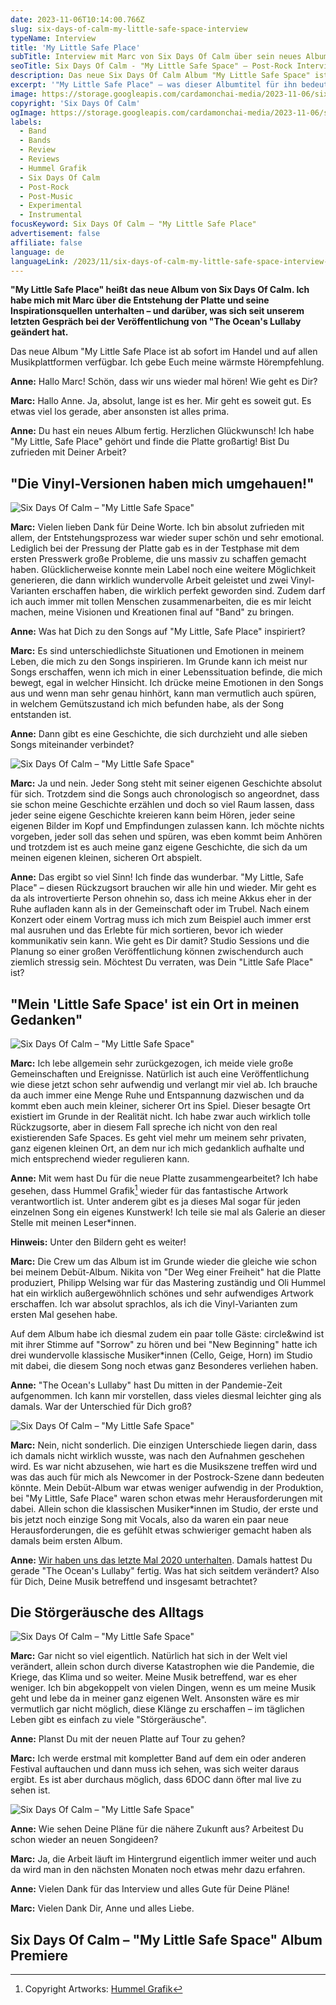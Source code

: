 ```yaml
---
date: 2023-11-06T10:14:00.766Z
slug: six-days-of-calm-my-little-safe-space-interview
typeName: Interview
title: 'My Little Safe Place'
subTitle: Interview mit Marc von Six Days Of Calm über sein neues Album
seoTitle: Six Days Of Calm - "My Little Safe Space" – Post-Rock Interview
description: Das neue Six Days Of Calm Album "My Little Safe Space" ist ein Post-Rock-Juwel. Lest jetzt mein Interview mit Gründer Marc und erfahrt alles über die Platte!
excerpt: '"My Little Safe Place" – was dieser Albumtitel für ihn bedeutet und wie die Platte entstanden ist – darüber habe ich mich mit Six Days Of Calm Gründer Marc unterhalten. Wir haben natürlich auch darüber geplaudert, was sich seit seinem Debüt-Album 2020 für ihn uns seine Musik geändert hat. Eine künstlerische Überraschung gibt es on top für Euch.'
image: https://storage.googleapis.com/cardamonchai-media/2023-11-06/sixdays-of-calm-my-little-safe-space-interview-header-jpg-imagine-080808_0a1007_1024_768/640.webp
copyright: 'Six Days Of Calm'
ogImage: https://storage.googleapis.com/cardamonchai-media/2023-11-06/sixdays-of-calm-my-little-safe-space-interview-og-jpg-imagine-080808_13160d_1200_628/640.webp
labels:
  - Band
  - Bands
  - Review
  - Reviews
  - Hummel Grafik
  - Six Days Of Calm
  - Post-Rock
  - Post-Music
  - Experimental
  - Instrumental
focusKeyword: Six Days Of Calm – "My Little Safe Place"
advertisement: false
affiliate: false
language: de
languageLink: /2023/11/six-days-of-calm-my-little-safe-space-interview-en/
---
```


**"My Little Safe Place" heißt das neue Album von Six Days Of Calm. Ich habe mich mit Marc über die Entstehung der Platte und seine Inspirationsquellen unterhalten – und darüber, was sich seit unserem letzten Gespräch bei der Veröffentlichung von "The Ocean's Lullaby geändert hat.**

Das neue Album "My Little Safe Place ist ab sofort im Handel und auf allen Musikplattformen verfügbar. Ich gebe Euch meine wärmste Hörempfehlung.

**Anne:** Hallo Marc! Schön, dass wir uns wieder mal hören! Wie geht es Dir?

**Marc:** Hallo Anne. Ja, absolut, lange ist es her. Mir geht es soweit gut. Es etwas viel los gerade, aber ansonsten ist alles prima.

**Anne:** Du hast ein neues Album fertig. Herzlichen Glückwunsch! Ich habe "My Little, Safe Place" gehört und finde die Platte großartig! Bist Du zufrieden mit Deiner Arbeit?

## "Die Vinyl-Versionen haben mich umgehauen!"

![Six Days Of Calm – "My Little Safe Space"](https://storage.googleapis.com/cardamonchai-media/2023-11-06/sixdays-of-calm-my-little-safe-space-interview-4-jpg-imagine-282818_63604a_1024_768/640.webp 'Six Days Of Calm – "My Little Safe Space". Artwork: Hummel Grafik')

**Marc:** Vielen lieben Dank für Deine Worte. Ich bin absolut zufrieden mit allem, der Entstehungsprozess war wieder super schön und sehr emotional. Lediglich bei der Pressung der Platte gab es in der Testphase mit dem ersten Presswerk große Probleme, die uns massiv zu schaffen gemacht haben. Glücklicherweise konnte mein Label noch eine weitere Möglichkeit generieren, die dann wirklich wundervolle Arbeit geleistet und zwei Vinyl-Varianten erschaffen haben, die wirklich perfekt geworden sind. Zudem darf ich auch immer mit tollen Menschen zusammenarbeiten, die es mir leicht machen, meine Visionen und Kreationen final auf "Band" zu bringen.

**Anne:** Was hat Dich zu den Songs auf "My Little, Safe Place" inspiriert?

**Marc:** Es sind unterschiedlichste Situationen und Emotionen in meinem Leben, die mich zu den Songs inspirieren. Im Grunde kann ich meist nur Songs erschaffen, wenn ich mich in einer Lebenssituation befinde, die mich bewegt, egal in welcher Hinsicht. Ich drücke meine Emotionen in den Songs aus und wenn man sehr genau hinhört, kann man vermutlich auch spüren, in welchem Gemütszustand ich mich befunden habe, als der Song entstanden ist.

**Anne:** Dann gibt es eine Geschichte, die sich durchzieht und alle sieben Songs miteinander verbindet?

![Six Days Of Calm – "My Little Safe Space"](https://storage.googleapis.com/cardamonchai-media/2023-11-06/sixdays-of-calm-my-little-safe-space-interview-5-jpg-imagine-383838_9e8c51_1024_768/640.webp 'Six Days Of Calm – "My Little Safe Space". Picture: Six Days Of Calm')

**Marc:** Ja und nein. Jeder Song steht mit seiner eigenen Geschichte absolut für sich. Trotzdem sind die Songs auch chronologisch so angeordnet, dass sie schon meine Geschichte erzählen und doch so viel Raum lassen, dass jeder seine eigene Geschichte kreieren kann beim Hören, jeder seine eigenen Bilder im Kopf und Empfindungen zulassen kann. Ich möchte nichts vorgeben, jeder soll das sehen und spüren, was eben kommt beim Anhören und trotzdem ist es auch meine ganz eigene Geschichte, die sich da um meinen eigenen kleinen, sicheren Ort abspielt.

**Anne:** Das ergibt so viel Sinn! Ich finde das wunderbar. "My Little, Safe Place" – diesen Rückzugsort brauchen wir alle hin und wieder. Mir geht es da als introvertierte Person ohnehin so, dass ich meine Akkus eher in der Ruhe aufladen kann als in der Gemeinschaft oder im Trubel. Nach einem Konzert oder einem Vortrag muss ich mich zum Beispiel auch immer erst mal ausruhen und das Erlebte für mich sortieren, bevor ich wieder kommunikativ sein kann. Wie geht es Dir damit? Studio Sessions und die Planung so einer großen Veröffentlichung können zwischendurch auch ziemlich stressig sein. Möchtest Du verraten, was Dein "Little Safe Place" ist?

## "Mein 'Little Safe Space' ist ein Ort in meinen Gedanken"

![Six Days Of Calm – "My Little Safe Space"](https://storage.googleapis.com/cardamonchai-media/2023-11-06/sixdays-of-calm-my-little-safe-space-interview-2-jpg-imagine-181808_242112_1024_768/640.webp 'Six Days Of Calm – "My Little Safe Space". Artwork: Hummel Grafik')

**Marc:** Ich lebe allgemein sehr zurückgezogen, ich meide viele große Gemeinschaften und Ereignisse. Natürlich ist auch eine Veröffentlichung wie diese jetzt schon sehr aufwendig und verlangt mir viel ab. Ich brauche da auch immer eine Menge Ruhe und Entspannung dazwischen und da kommt eben auch mein kleiner, sicherer Ort ins Spiel. Dieser besagte Ort existiert im Grunde in der Realität nicht. Ich habe zwar auch wirklich tolle Rückzugsorte, aber in diesem Fall spreche ich nicht von den real existierenden Safe Spaces. Es geht viel mehr um meinem sehr privaten, ganz eigenen kleinen Ort, an dem nur ich mich gedanklich aufhalte und mich entsprechend wieder regulieren kann.

**Anne:** Mit wem hast Du für die neue Platte zusammengearbeitet? Ich habe gesehen, dass Hummel Grafik[^1] wieder für das fantastische Artwork verantwortlich ist. Unter anderem gibt es ja dieses Mal sogar für jeden einzelnen Song ein eigenes Kunstwerk! Ich teile sie mal als Galerie an dieser Stelle mit meinen Leser\*innen.

**Hinweis:** Unter den Bildern geht es weiter!

<Gallery name="six-days-of-calm-my-little-safe-place-songs-artworks-hummel-grafik" />

**Marc:** Die Crew um das Album ist im Grunde wieder die gleiche wie schon bei meinem Debüt-Album. Nikita von "Der Weg einer Freiheit" hat die Platte produziert, Philipp Welsing war für das Mastering zuständig und Oli Hummel hat ein wirklich außergewöhnlich schönes und sehr aufwendiges Artwork erschaffen. Ich war absolut sprachlos, als ich die Vinyl-Varianten zum ersten Mal gesehen habe.

Auf dem Album habe ich diesmal zudem ein paar tolle Gäste: circle&wind ist mit ihrer Stimme auf "Sorrow" zu hören und bei "New Beginning" hatte ich drei wundervolle klassische Musiker\*innen (Cello, Geige, Horn) im Studio mit dabei, die diesem Song noch etwas ganz Besonderes verliehen haben.

**Anne:** "The Ocean's Lullaby" hast Du mitten in der Pandemie-Zeit aufgenommen. Ich kann mir vorstellen, dass vieles diesmal leichter ging als damals. War der Unterschied für Dich groß?

![Six Days Of Calm – "My Little Safe Space"](https://storage.googleapis.com/cardamonchai-media/2023-11-06/sixdays-of-calm-my-little-safe-space-interview-3-jpg-imagine-282828_756e59_1024_768/640.webp 'Six Days Of Calm – "My Little Safe Space". Picture: Six Days Of Calm')

**Marc:** Nein, nicht sonderlich. Die einzigen Unterschiede liegen darin, dass ich damals nicht wirklich wusste, was nach den Aufnahmen geschehen wird. Es war nicht abzusehen, wie hart es die Musikszene treffen wird und was das auch für mich als Newcomer in der Postrock-Szene dann bedeuten könnte. Mein Debüt-Album war etwas weniger aufwendig in der Produktion, bei "My Little, Safe Place" waren schon etwas mehr Herausforderungen mit dabei. Allein schon die klassischen Musiker\*innen im Studio, der erste und bis jetzt noch einzige Song mit Vocals, also da waren ein paar neue Herausforderungen, die es gefühlt etwas schwieriger gemacht haben als damals beim ersten Album.

**Anne:** [Wir haben uns das letzte Mal 2020 unterhalten](/2020/08/six-days-of-calm-interview/). Damals hattest Du gerade "The Ocean's Lullaby" fertig. Was hat sich seitdem verändert? Also für Dich, Deine Musik betreffend und insgesamt betrachtet?

## Die Störgeräusche des Alltags

![Six Days Of Calm – "My Little Safe Space"](https://storage.googleapis.com/cardamonchai-media/2023-11-06/sixdays-of-calm-my-little-safe-space-interview-1-jpg-imagine-080808_130f08_1024_768/640.webp 'Six Days Of Calm – "My Little Safe Space". Artwork: Hummel Grafik')

**Marc:** Gar nicht so viel eigentlich. Natürlich hat sich in der Welt viel verändert, allein schon durch diverse Katastrophen wie die Pandemie, die Kriege, das Klima und so weiter. Meine Musik betreffend, war es eher weniger. Ich bin abgekoppelt von vielen Dingen, wenn es um meine Musik geht und lebe da in meiner ganz eigenen Welt. Ansonsten wäre es mir vermutlich gar nicht möglich, diese Klänge zu erschaffen – im täglichen Leben gibt es einfach zu viele "Störgeräusche".

**Anne:** Planst Du mit der neuen Platte auf Tour zu gehen?

**Marc:** Ich werde erstmal mit kompletter Band auf dem ein oder anderen Festival auftauchen und dann muss ich sehen, was sich weiter daraus ergibt. Es ist aber durchaus möglich, dass 6DOC dann öfter mal live zu sehen ist.

![Six Days Of Calm – "My Little Safe Space"](https://storage.googleapis.com/cardamonchai-media/2023-11-06/sixdays-of-calm-my-little-safe-space-interview-6-jpg-imagine-282828_988361_1024_768/640.webp 'Six Days Of Calm – "My Little Safe Space". Artwork: Hummel Grafik')

**Anne:** Wie sehen Deine Pläne für die nähere Zukunft aus? Arbeitest Du schon wieder an neuen Songideen?

**Marc:** Ja, die Arbeit läuft im Hintergrund eigentlich immer weiter und auch da wird man in den nächsten Monaten noch etwas mehr dazu erfahren.

**Anne:** Vielen Dank für das Interview und alles Gute für Deine Pläne!

**Marc:** Vielen Dank Dir, Anne und alles Liebe.

## Six Days Of Calm – "My Little Safe Space" Album Premiere

<YouTube id="v_yjAgCKDeM" />

[^1]: Copyright Artworks: [Hummel Grafik](https://www.hummelgrafik.de/)
